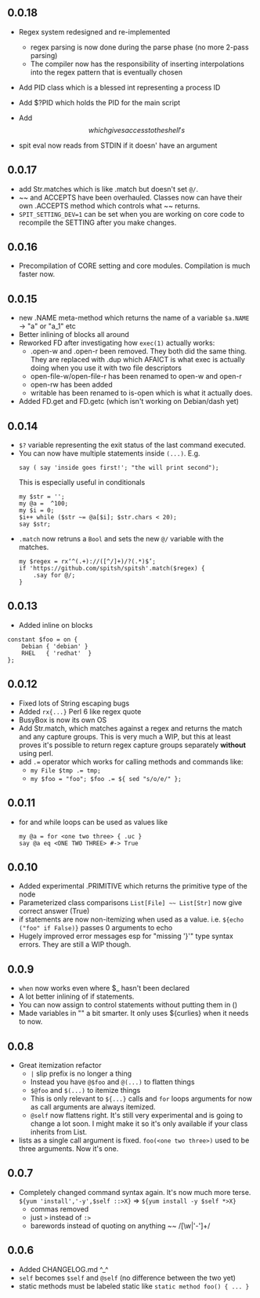 ## 0.0.18
- Regex system redesigned and re-implemented
  - regex parsing is now done during the parse phase (no more 2-pass parsing)
  - The compiler now has the responsibility of inserting
    interpolations into the regex pattern that is eventually chosen

- Add PID class which is a blessed int representing a process ID
- Add $?PID which holds the PID for the main script
- Add $$ which gives access to the shell's $$
- spit eval now reads from STDIN if it doesn' have an argument


## 0.0.17
- add Str.matches which is like .match but doesn't set `@/`.
- ~~ and ACCEPTS have been overhauled. Classes now can have their own
  .ACCEPTS method which controls what ~~ returns.
- `SPIT_SETTING_DEV=1` can be set when you are working on core code to
  recompile the SETTING after you make changes.

## 0.0.16

- Precompilation of CORE setting and core modules. Compilation is much faster now.


## 0.0.15

- new .NAME meta-method which returns the name of a variable
  `$a.NAME` -> "a" or "a_1" etc
- Better inlining of blocks all around
- Reworked FD after investigating how `exec(1)` actually works:
  - .open-w and .open-r been removed. They
  both did the same thing. They are replaced with .dup which AFAICT is
  what exec is actually doing when you use it with two file descriptors
  - open-file-w/open-file-r has been renamed to open-w and open-r
  - open-rw has been added
  - writable has been renamed to is-open which is what it actually does.
- Added FD.get and FD.getc (which isn't working on Debian/dash yet)

## 0.0.14

- `$?` variable representing the exit status of the last command
  executed.
- You can now have multiple statements inside `(...)`. E.g.
  ```perl6
  say ( say 'inside goes first!'; "the will print second");
  ```
  This is especially useful in conditionals
  ```perl6
  my $str = '';
  my @a =  ^100;
  my $i = 0;
  $i++ while ($str ~= @a[$i]; $str.chars < 20);
  say $str;
  ```
- `.match` now retruns a `Bool` and sets the new `@/` variable with the matches.
  ```perl6
  my $regex = rx‘^(.+)://([^/]+)/?(.*)$’;
  if 'https://github.com/spitsh/spitsh'.match($regex) {
      .say for @/;
  }
  ```

## 0.0.13

- Added inline on blocks
```perl6
constant $foo = on {
    Debian { 'debian' }
    RHEL   { 'redhat'  }
};
```

## 0.0.12

- Fixed lots of String escaping bugs
- Added `rx{...}` Perl 6 like regex quote
- BusyBox is now its own OS
- Add Str.match, which matches against a regex and returns the match
  and any capture groups. This is very much a WIP, but this at least
  proves it's possible to return regex capture groups separately
  **without** using perl.
- add `.=` operator which works for calling methods and commands like:
  - `my File $tmp .= tmp;`
  - `my $foo = "foo"; $foo .= ${ sed "s/o/e/" };`

## 0.0.11

- for and while loops can be used as values like
  ```perl6
  my @a = for <one two three> { .uc }
  say @a eq <ONE TWO THREE> #-> True
  ```

## 0.0.10

- Added experimental .PRIMITIVE which returns the primitive type of the node
- Parameterized class comparisons `List[File] ~~ List[Str]` now give
  correct answer (True)
- if statements are now non-itemizing when used as a
  value. i.e. `${echo ("foo" if False)}` passes 0 arguments to echo
- Hugely improved error messages esp for "missing '}'" type syntax
  errors. They are still a WIP though.

## 0.0.9

- `when` now works even where $_ hasn't been declared
- A lot better inlining of if statements.
- You can now assign to control statements without putting them in ()
- Made variables in "" a bit smarter. It only uses ${curlies} when it needs to now.


## 0.0.8

- Great itemization refactor
  - `|` slip prefix is no longer a thing
  - Instead you have `@$foo` and `@(...)` to flatten things
  - `$@foo` and `$(...)` to itemize things
  - This is only relevant to `${...}` calls and `for` loops arguments
    for now as call arguments are always itemized.
  - `@self` now flattens right. It's still very experimental and is
    going to change a lot soon. I might make it so it's only available
    if your class inherits from List.
- lists as a single call argument is fixed. `foo(<one two three>)` used
  to be three arguments. Now it's one.

## 0.0.7

- Completely changed command syntax again. It's now much more terse.
  `${yum 'install','-y',$self ::>X}` => `${yum install -y $self *>X}`
  - commas removed
  - just `>` instead of `:>`
  - barewords instead of quoting on anything ~~ /[\w|'-']+/

## 0.0.6

- Added CHANGELOG.md ^_^
- `self` becomes `$self` and `@self` (no difference between the two yet)
- static methods must be labeled static like `static method foo() { ... }`
